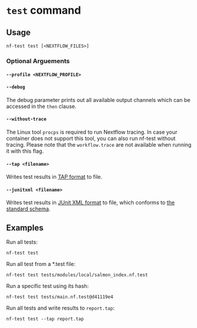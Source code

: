 # `test` command

## Usage

```
nf-test test [<NEXTFLOW_FILES>]
```

### Optional Arguements

#### `--profile <NEXTFLOW_PROFILE>`

#### `--debug`
The debug parameter prints out all available output channels which can be accessed in the `then` clause.

#### `--without-trace`
The Linux tool `procps` is required to run Nextflow tracing. In case your container does not support this tool, you can also run nf-test without tracing. Please note that the `workflow.trace` are not available when running it with this flag.

#### `--tap <filename>`
Writes test results in [TAP format](https://testanything.org) to file.

#### `--junitxml <filename>`
Writes test results in [JUnit XML format](https://junit.org/) to file, which conforms to [the standard schema](https://github.com/junit-team/junit5/blob/242f3b3ef84cfd96c9de26992588812a68cdef8b/platform-tests/src/test/resources/jenkins-junit.xsd).

## Examples

Run all tests:

```
nf-test test
```

Run all test from a \*.test file:

```
nf-test test tests/modules/local/salmon_index.nf.test
```



Run a specific test using its hash:

```
nf-test test tests/main.nf.test@d41119e4
```

Run all tests and write results to `report.tap`:

```
nf-test test --tap report.tap
```
